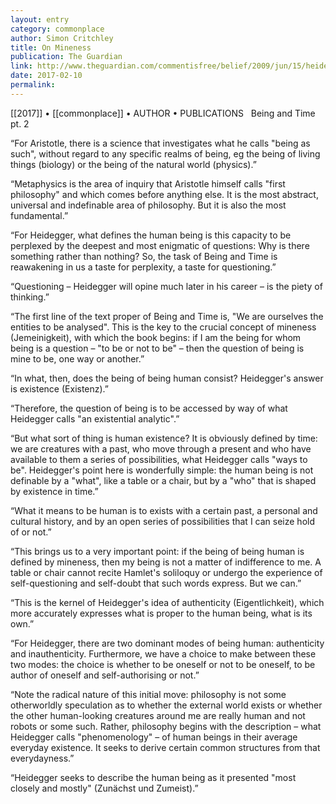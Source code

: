 ```yaml
---
layout: entry
category: commonplace
author: Simon Critchley
title: On Mineness
publication: The Guardian
link: http://www.theguardian.com/commentisfree/belief/2009/jun/15/heidegger-being-time-philosophy
date: 2017-02-10
permalink: 
---
```


[[2017]] • [[commonplace]] • AUTHOR • PUBLICATIONS 
 
Being and Time pt. 2

“For Aristotle, there is a science that investigates what he calls "being as such", without regard to any specific realms of being, eg the being of living things (biology) or the being of the natural world (physics).”

“Metaphysics is the area of inquiry that Aristotle himself calls "first philosophy" and which comes before anything else. It is the most abstract, universal and indefinable area of philosophy. But it is also the most fundamental.”

“For Heidegger, what defines the human being is this capacity to be perplexed by the deepest and most enigmatic of questions: Why is there something rather than nothing? So, the task of Being and Time is reawakening in us a taste for perplexity, a taste for questioning.”

“Questioning – Heidegger will opine much later in his career – is the piety of thinking.”

“The first line of the text proper of Being and Time is, "We are ourselves the entities to be analysed". This is the key to the crucial concept of mineness (Jemeinigkeit), with which the book begins: if I am the being for whom being is a question – "to be or not to be" – then the question of being is mine to be, one way or another.”

“In what, then, does the being of being human consist? Heidegger's answer is existence (Existenz).”

“Therefore, the question of being is to be accessed by way of what Heidegger calls "an existential analytic".”

“But what sort of thing is human existence? It is obviously defined by time: we are creatures with a past, who move through a present and who have available to them a series of possibilities, what Heidegger calls "ways to be". Heidegger's point here is wonderfully simple: the human being is not definable by a "what", like a table or a chair, but by a "who" that is shaped by existence in time.”

“What it means to be human is to exists with a certain past, a personal and cultural history, and by an open series of possibilities that I can seize hold of or not.”

“This brings us to a very important point: if the being of being human is defined by mineness, then my being is not a matter of indifference to me. A table or chair cannot recite Hamlet's soliloquy or undergo the experience of self-questioning and self-doubt that such words express. But we can.”

“This is the kernel of Heidegger's idea of authenticity (Eigentlichkeit), which more accurately expresses what is proper to the human being, what is its own.”

“For Heidegger, there are two dominant modes of being human: authenticity and inauthenticity. Furthermore, we have a choice to make between these two modes: the choice is whether to be oneself or not to be oneself, to be author of oneself and self-authorising or not.”

“Note the radical nature of this initial move: philosophy is not some otherworldly speculation as to whether the external world exists or whether the other human-looking creatures around me are really human and not robots or some such. Rather, philosophy begins with the description – what Heidegger calls "phenomenology" – of human beings in their average everyday existence. It seeks to derive certain common structures from that everydayness.”

“Heidegger seeks to describe the human being as it presented "most closely and mostly" (Zunächst und Zumeist).”

